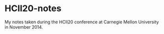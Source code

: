HCII20-notes
============

My notes taken during the HCII20 conference at Carnegie Mellon University in November 2014.
